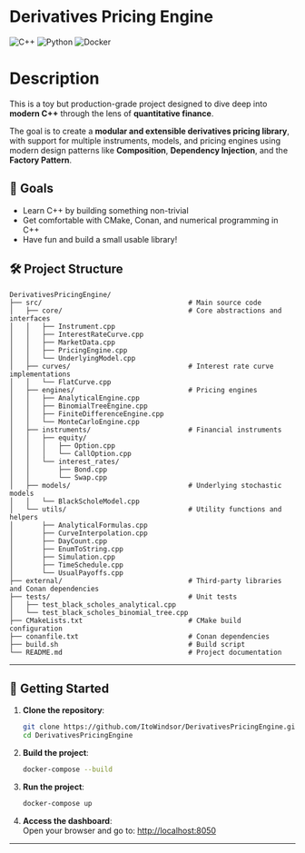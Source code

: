 # Derivatives Pricing Engine
![C++](https://img.shields.io/badge/-C++-2C41CB?style=for-the-badge&logo=C%2B%2B&logoColor=white)
![Python](https://img.shields.io/badge/-Python-E15622?style=for-the-badge&logo=Python&logoColor=white)
![Docker](https://img.shields.io/badge/Docker-2496ED?style=for-the-badge&logo=docker&logoColor=fff)

# Description
This is a toy but production-grade project designed to dive deep into **modern C++** through the lens of **quantitative finance**.

The goal is to create a **modular and extensible derivatives pricing library**, with support for multiple instruments, models, and pricing engines using modern design patterns like **Composition**, **Dependency Injection**, and the **Factory Pattern**.



## 🧠 Goals

- Learn C++ by building something non-trivial  
- Get comfortable with CMake, Conan, and numerical programming in C++  
- Have fun and build a small usable library! 


## 🛠️ Project Structure

```
DerivativesPricingEngine/
├── src/                                    # Main source code
│   ├── core/                               # Core abstractions and interfaces
│   │   ├── Instrument.cpp
│   │   ├── InterestRateCurve.cpp
│   │   ├── MarketData.cpp
│   │   ├── PricingEngine.cpp
│   │   └── UnderlyingModel.cpp
│   ├── curves/                             # Interest rate curve implementations
│   │   └── FlatCurve.cpp
│   ├── engines/                            # Pricing engines
│   │   ├── AnalyticalEngine.cpp
│   │   ├── BinomialTreeEngine.cpp
│   │   ├── FiniteDifferenceEngine.cpp
│   │   └── MonteCarloEngine.cpp
│   ├── instruments/                        # Financial instruments
│   │   ├── equity/
│   │   │   ├── Option.cpp
│   │   │   └── CallOption.cpp
│   │   └── interest_rates/
│   │       ├── Bond.cpp
│   │       └── Swap.cpp
│   ├── models/                             # Underlying stochastic models
│   │   └── BlackScholeModel.cpp
│   └── utils/                              # Utility functions and helpers
│       ├── AnalyticalFormulas.cpp
│       ├── CurveInterpolation.cpp
│       ├── DayCount.cpp
│       ├── EnumToString.cpp
│       ├── Simulation.cpp
│       ├── TimeSchedule.cpp
│       └── UsualPayoffs.cpp
├── external/                               # Third-party libraries and Conan dependencies
├── tests/                                  # Unit tests
│   ├── test_black_scholes_analytical.cpp
│   └── test_black_scholes_binomial_tree.cpp
├── CMakeLists.txt                          # CMake build configuration
├── conanfile.txt                           # Conan dependencies
├── build.sh                                # Build script
└── README.md                               # Project documentation
```

---

## 🚀 Getting Started

1. **Clone the repository**:
   ```bash
   git clone https://github.com/ItoWindsor/DerivativesPricingEngine.git
   cd DerivativesPricingEngine
   ```

2. **Build the project**:
   ```bash
   docker-compose --build
   ```

3. **Run the project**:
   ```bash
   docker-compose up
   ```
4. **Access the dashboard**:  
   Open your browser and go to: [http://localhost:8050](http://localhost:8050)
---
